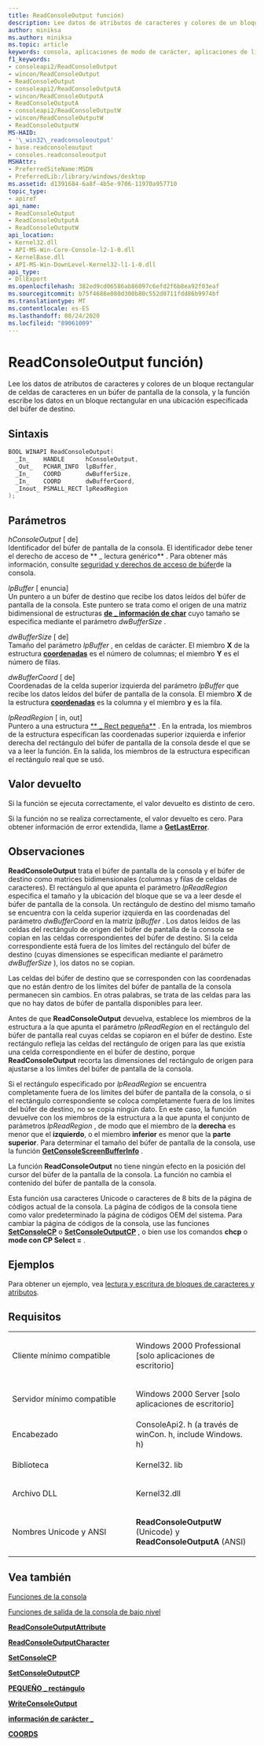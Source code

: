 ```yaml
---
title: ReadConsoleOutput función)
description: Lee datos de atributos de caracteres y colores de un bloque rectangular de celdas de caracteres en un búfer de pantalla de la consola y escribe datos en el búfer de destino.
author: miniksa
ms.author: miniksa
ms.topic: article
keywords: consola, aplicaciones de modo de carácter, aplicaciones de línea de comandos, aplicaciones de terminal, API de consola
f1_keywords:
- consoleapi2/ReadConsoleOutput
- wincon/ReadConsoleOutput
- ReadConsoleOutput
- consoleapi2/ReadConsoleOutputA
- wincon/ReadConsoleOutputA
- ReadConsoleOutputA
- consoleapi2/ReadConsoleOutputW
- wincon/ReadConsoleOutputW
- ReadConsoleOutputW
MS-HAID:
- '\_win32\_readconsoleoutput'
- base.readconsoleoutput
- consoles.readconsoleoutput
MSHAttr:
- PreferredSiteName:MSDN
- PreferredLib:/library/windows/desktop
ms.assetid: d1391684-6a8f-4b5e-9706-11970a957710
topic_type:
- apiref
api_name:
- ReadConsoleOutput
- ReadConsoleOutputA
- ReadConsoleOutputW
api_location:
- Kernel32.dll
- API-MS-Win-Core-Console-l2-1-0.dll
- KernelBase.dll
- API-MS-Win-DownLevel-Kernel32-l1-1-0.dll
api_type:
- DllExport
ms.openlocfilehash: 382ed9cd06586ab86097c6efd2f6b8ea92f03eaf
ms.sourcegitcommit: b75f4688e080d300b80c552d0711fdd86b9974bf
ms.translationtype: MT
ms.contentlocale: es-ES
ms.lasthandoff: 08/24/2020
ms.locfileid: "89061009"
---
```

# <a name="readconsoleoutput-function"></a>ReadConsoleOutput función)


Lee los datos de atributos de caracteres y colores de un bloque rectangular de celdas de caracteres en un búfer de pantalla de la consola, y la función escribe los datos en un bloque rectangular en una ubicación especificada del búfer de destino.

<a name="syntax"></a>Sintaxis
------

```C
BOOL WINAPI ReadConsoleOutput(
  _In_    HANDLE      hConsoleOutput,
  _Out_   PCHAR_INFO  lpBuffer,
  _In_    COORD       dwBufferSize,
  _In_    COORD       dwBufferCoord,
  _Inout_ PSMALL_RECT lpReadRegion
);
```

<a name="parameters"></a>Parámetros
----------

*hConsoleOutput* \[ de\]  
Identificador del búfer de pantalla de la consola. El identificador debe tener el derecho de acceso de ** \_ lectura genérico** . Para obtener más información, consulte [seguridad y derechos de acceso de búfer](console-buffer-security-and-access-rights.md)de la consola.

*lpBuffer* \[ enuncia\]  
Un puntero a un búfer de destino que recibe los datos leídos del búfer de pantalla de la consola. Este puntero se trata como el origen de una matriz bidimensional de estructuras [**de \_ información de char**](char-info-str.md) cuyo tamaño se especifica mediante el parámetro *dwBufferSize* .

*dwBufferSize* \[ de\]  
Tamaño del parámetro *lpBuffer* , en celdas de carácter. El miembro **X** de la estructura [**coordenadas**](coord-str.md) es el número de columnas; el miembro **Y** es el número de filas.

*dwBufferCoord* \[ de\]  
Coordenadas de la celda superior izquierda del parámetro *lpBuffer* que recibe los datos leídos del búfer de pantalla de la consola. El miembro **X** de la estructura [**coordenadas**](coord-str.md) es la columna y el miembro **y** es la fila.

*lpReadRegion* \[ in, out\]  
Puntero a una estructura [** \_ Rect pequeña**](small-rect-str.md) . En la entrada, los miembros de la estructura especifican las coordenadas superior izquierda e inferior derecha del rectángulo del búfer de pantalla de la consola desde el que se va a leer la función. En la salida, los miembros de la estructura especifican el rectángulo real que se usó.

<a name="return-value"></a>Valor devuelto
------------

Si la función se ejecuta correctamente, el valor devuelto es distinto de cero.

Si la función no se realiza correctamente, el valor devuelto es cero. Para obtener información de error extendida, llame a [**GetLastError**](https://msdn.microsoft.com/library/windows/desktop/ms679360).

<a name="remarks"></a>Observaciones
-------

**ReadConsoleOutput** trata el búfer de pantalla de la consola y el búfer de destino como matrices bidimensionales (columnas y filas de celdas de caracteres). El rectángulo al que apunta el parámetro *lpReadRegion* especifica el tamaño y la ubicación del bloque que se va a leer desde el búfer de pantalla de la consola. Un rectángulo de destino del mismo tamaño se encuentra con la celda superior izquierda en las coordenadas del parámetro *dwBufferCoord* en la matriz *lpBuffer* . Los datos leídos de las celdas del rectángulo de origen del búfer de pantalla de la consola se copian en las celdas correspondientes del búfer de destino. Si la celda correspondiente está fuera de los límites del rectángulo del búfer de destino (cuyas dimensiones se especifican mediante el parámetro *dwBufferSize* ), los datos no se copian.

Las celdas del búfer de destino que se corresponden con las coordenadas que no están dentro de los límites del búfer de pantalla de la consola permanecen sin cambios. En otras palabras, se trata de las celdas para las que no hay datos de búfer de pantalla disponibles para leer.

Antes de que **ReadConsoleOutput** devuelva, establece los miembros de la estructura a la que apunta el parámetro *lpReadRegion* en el rectángulo del búfer de pantalla real cuyas celdas se copiaron en el búfer de destino. Este rectángulo refleja las celdas del rectángulo de origen para las que existía una celda correspondiente en el búfer de destino, porque **ReadConsoleOutput** recorta las dimensiones del rectángulo de origen para ajustarse a los límites del búfer de pantalla de la consola.

Si el rectángulo especificado por *lpReadRegion* se encuentra completamente fuera de los límites del búfer de pantalla de la consola, o si el rectángulo correspondiente se coloca completamente fuera de los límites del búfer de destino, no se copia ningún dato. En este caso, la función devuelve con los miembros de la estructura a la que apunta el conjunto de parámetros *lpReadRegion* , de modo que el miembro de la **derecha** es menor que el **izquierdo**, o el miembro **inferior** es menor que la **parte superior**. Para determinar el tamaño del búfer de pantalla de la consola, use la función [**GetConsoleScreenBufferInfo**](getconsolescreenbufferinfo.md) .

La función **ReadConsoleOutput** no tiene ningún efecto en la posición del cursor del búfer de la pantalla de la consola. La función no cambia el contenido del búfer de pantalla de la consola.

Esta función usa caracteres Unicode o caracteres de 8 bits de la página de códigos actual de la consola. La página de códigos de la consola tiene como valor predeterminado la página de códigos OEM del sistema. Para cambiar la página de códigos de la consola, use las funciones [**SetConsoleCP**](setconsolecp.md) o [**SetConsoleOutputCP**](setconsoleoutputcp.md) , o bien use los comandos **chcp** o **mode con CP Select =** .

<a name="examples"></a>Ejemplos
--------

Para obtener un ejemplo, vea [lectura y escritura de bloques de caracteres y atributos](reading-and-writing-blocks-of-characters-and-attributes.md).

<a name="requirements"></a>Requisitos
------------

<table>
<colgroup>
<col width="50%" />
<col width="50%" />
</colgroup>
<tbody>
<tr class="odd">
<td><p>Cliente mínimo compatible</p></td>
<td><p>Windows 2000 Professional [solo aplicaciones de escritorio]</p></td>
</tr>
<tr class="even">
<td><p>Servidor mínimo compatible</p></td>
<td><p>Windows 2000 Server [solo aplicaciones de escritorio]</p></td>
</tr>
<tr class="odd">
<td><p>Encabezado</p></td>
<td>ConsoleApi2. h (a través de winCon. h, include Windows. h)</td>
</tr>
<tr class="even">
<td><p>Biblioteca</p></td>
<td>Kernel32. lib</td>
</tr>
<tr class="odd">
<td><p>Archivo DLL</p></td>
<td>Kernel32.dll</td>
</tr>
<tr class="even">
<td><p>Nombres Unicode y ANSI</p></td>
<td><p><strong>ReadConsoleOutputW</strong> (Unicode) y <strong>ReadConsoleOutputA</strong> (ANSI)</p></td>
</tr>
<tr class="odd">
</tr>
<tr class="even">
</tr>
<tr class="odd">
</tr>
<tr class="even">
</tr>
</tbody>
</table>

## <a name="span-idsee_alsospansee-also"></a><span id="see_also"></span>Vea también


[Funciones de la consola](console-functions.md)

[Funciones de salida de la consola de bajo nivel](low-level-console-output-functions.md)

[**ReadConsoleOutputAttribute**](readconsoleoutputattribute.md)

[**ReadConsoleOutputCharacter**](readconsoleoutputcharacter.md)

[**SetConsoleCP**](setconsolecp.md)

[**SetConsoleOutputCP**](setconsoleoutputcp.md)

[**PEQUEÑO \_ rectángulo**](small-rect-str.md)

[**WriteConsoleOutput**](writeconsoleoutput.md)

[**información de carácter \_**](char-info-str.md)

[**COORDS**](coord-str.md)

 

 




